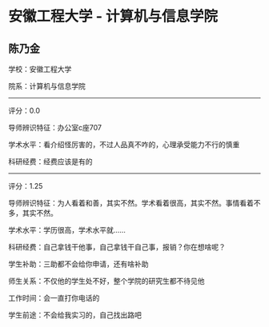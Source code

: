 # 安徽工程大学 - 计算机与信息学院

## 陈乃金

学校：安徽工程大学

院系：计算机与信息学院

* * *

评分：0.0

导师辨识特征：办公室c座707

学术水平：看介绍怪厉害的，不过人品真不咋的，心理承受能力不行的慎重

科研经费：经费应该是有的

* * *

评分：1.25

导师辨识特征：为人看着和善，其实不然。学术看着很高，其实不然。事情看着不多，其实不然。

学术水平：学历很高，学术水平就……

科研经费：自己拿钱干他事，自己拿钱干自己事，报销？你在想啥呢？

学生补助：三助都不会给你申请，还有啥补助

师生关系：不仅他的学生处不好，整个学院的研究生都不待见他

工作时间：会一直打你电话的

学生前途：不会给我实习的，自己找出路吧